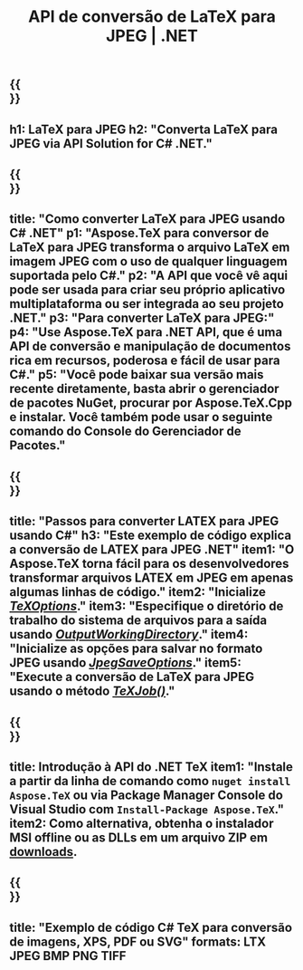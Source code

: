 ﻿---
translation: true
template: /_templates/_conversion-child-net.md
title: API de conversão de LaTeX para JPEG | .NET
description: Funcionalidade de conversão de LaTeX para JPEG. Integre esta biblioteca .NET local em seu projeto ou use aplicativos multiplataforma para converter LaTeX para JPEG.
keywords: 'latex para jpeg api net, latex2jpeg integre c #'
url: /net/conversion/latex-to-jpeg/
family: tex
platformtag: net
feature: conversion
informat: LATEX
outformat: JPEG
otherformats: BMP PNG TIFF PDF SVG XPS
---


{{<section banner>}}
---
h1: LaTeX para JPEG
h2: "Converta LaTeX para JPEG via API Solution for C# .NET."
---

{{<section overview>}}
---
title: "Como converter LaTeX para JPEG usando C# .NET"
p1: "Aspose.TeX para conversor de LaTeX para JPEG transforma o arquivo LaTeX em imagem JPEG com o uso de qualquer linguagem suportada pelo C#."
p2: "A API que você vê aqui pode ser usada para criar seu próprio aplicativo multiplataforma ou ser integrada ao seu projeto .NET."
p3: "Para converter LaTeX para JPEG:"
p4: "Use Aspose.TeX para .NET API, que é uma API de conversão e manipulação de documentos rica em recursos, poderosa e fácil de usar para C#."
p5: "Você pode baixar sua versão mais recente diretamente, basta abrir o gerenciador de pacotes NuGet, procurar por Aspose.TeX.Cpp e instalar. Você também pode usar o seguinte comando do Console do Gerenciador de Pacotes."
---

{{<section feature1>}}
---
title: "Passos para converter LATEX para JPEG usando C#"
h3: "Este exemplo de código explica a conversão de LATEX para JPEG .NET"
item1: "O Aspose.TeX torna fácil para os desenvolvedores transformar arquivos LATEX em JPEG em apenas algumas linhas de código."
item2: "Inicialize [*TeXOptions*](https://reference.aspose.com/tex/net/aspose.tex/texoptions/)."
item3: "Especifique o diretório de trabalho do sistema de arquivos para a saída usando [*OutputWorkingDirectory*](https://reference.aspose.com/tex/net/aspose.tex/texoptions/outputworkingdirectory/)."
item4: "Inicialize as opções para salvar no formato JPEG usando [*JpegSaveOptions*](https://reference.aspose.com/tex/net/aspose.tex.presentation.image/jpegsaveoptions/)."
item5: "Execute a conversão de LaTeX para JPEG usando o método [*TeXJob()*](https://reference.aspose.com/tex/net/aspose.tex/texjob/)."
---

{{<section feature2>}}
---
title: Introdução à API do .NET TeX
item1: "Instale a partir da linha de comando como ```nuget install Aspose.TeX``` ou via Package Manager Console do Visual Studio com ```Install-Package Aspose.TeX```."
item2: Como alternativa, obtenha o instalador MSI offline ou as DLLs em um arquivo ZIP em [downloads](https://downloads.aspose.com/tex/net).
---

{{<section widget>}}
---
title: "Exemplo de código C# TeX para conversão de imagens, XPS, PDF ou SVG"
formats: LTX JPEG BMP PNG TIFF
---
